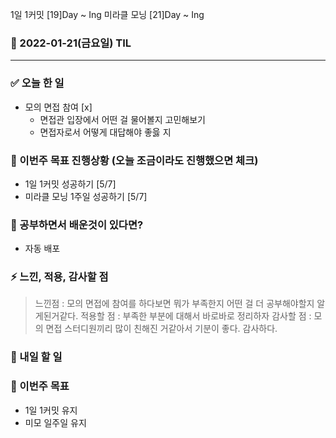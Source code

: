1일 1커밋 [19]Day ~ Ing
미라클 모닝 [21]Day ~ Ing

### 📆 2022-01-21(금요일) TIL

---

### ✅ 오늘 한 일

- 모의 면접 참여 [x]
  - 면접관 입장에서 어떤 걸 물어볼지 고민해보기
  - 면접자로서 어떻게 대답해야 좋읋 지

### 🐎 이번주 목표 진행상황 (오늘 조금이라도 진행했으면 체크)

- 1일 1커밋 성공하기 [5/7]
- 미라클 모닝 1주일 성공하기 [5/7]

### 🤔 공부하면서 배운것이 있다면?

>

- 자동 배포

### ⚡ 느낀, 적용, 감사할 점

> 느낀점 : 모의 면접에 참여를 하다보면 뭐가 부족한지 어떤 걸 더 공부해야할지 알게된거같다.
> 적용할 점 : 부족한 부분에 대해서 바로바로 정리하자
> 감사할 점 : 모의 면접 스터디원끼리 많이 친해진 거같아서 기분이 좋다. 감사하다.

### 🚀 내일 할 일

### 🎯 이번주 목표

- 1일 1커밋 유지
- 미모 일주일 유지
